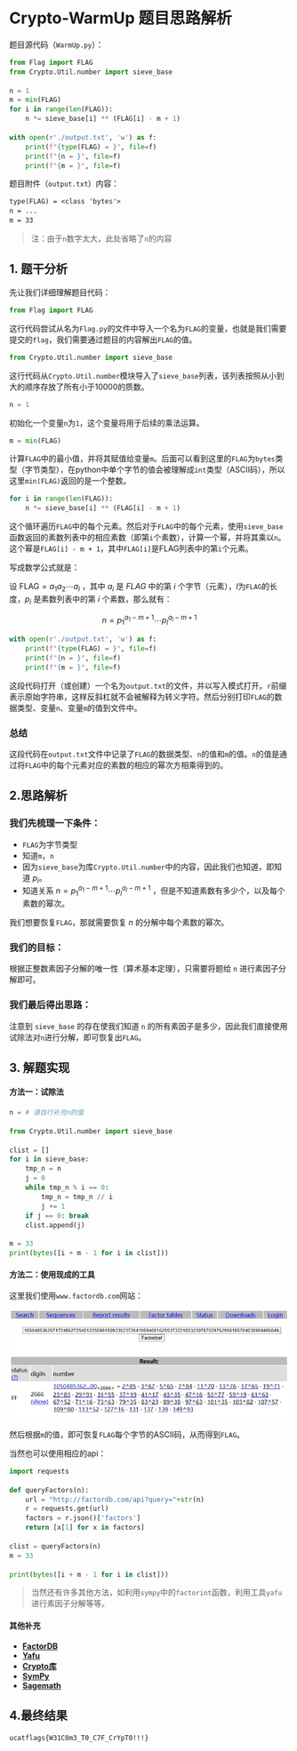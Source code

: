 <head>
    <script src="https://cdn.mathjax.org/mathjax/latest/MathJax.js?config=TeX-AMS-MML_HTMLorMML" type="text/javascript"></script>
    <script type="text/x-mathjax-config">
        MathJax.Hub.Config({
            tex2jax: {
            skipTags: ['script', 'noscript', 'style', 'textarea', 'pre'],
            inlineMath: [['$','$']]
            }
        });
    </script>
</head>

# Crypto-WarmUp 题目思路解析

题目源代码（`WarmUp.py`）：

```python
from Flag import FLAG
from Crypto.Util.number import sieve_base

n = 1
m = min(FLAG)
for i in range(len(FLAG)):
    n *= sieve_base[i] ** (FLAG[i] - m + 1)

with open(r'./output.txt', 'w') as f: 
    print(f"{type(FLAG) = }", file=f)
    print(f"{n = }", file=f)
    print(f"{m = }", file=f)
```

题目附件（`output.txt`）内容：

```txt
type(FLAG) = <class 'bytes'>
n = ...
m = 33
```

> 注：由于`n`数字太大，此处省略了`n`的内容

## 1. 题干分析

先让我们详细理解题目代码：

```python
from Flag import FLAG
```

这行代码尝试从名为`Flag.py`的文件中导入一个名为`FLAG`的变量，也就是我们需要提交的`flag`，我们需要通过题目的内容解出`FLAG`的值。

```python
from Crypto.Util.number import sieve_base
```

这行代码从`Crypto.Util.number`模块导入了`sieve_base`列表，该列表按照从小到大的顺序存放了所有小于10000的质数。

```python
n = 1
```

初始化一个变量`n`为`1`，这个变量将用于后续的乘法运算。

```python
m = min(FLAG)
```

计算`FLAG`中的最小值，并将其赋值给变量`m`。后面可以看到这里的`FLAG`为`bytes`类型（字节类型），在python中单个字节的值会被理解成`int`类型（ASCII码），所以这里`min(FLAG)`返回的是一个整数。

```python
for i in range(len(FLAG)): 
    n *= sieve_base[i] ** (FLAG[i] - m + 1)
```    
这个循环遍历`FLAG`中的每个元素。然后对于`FLAG`中的每个元素，使用`sieve_base`函数返回的素数列表中的相应素数（即第`i`个素数），计算一个幂，并将其乘以`n`。这个幂是`FLAG[i] - m + 1`，其中`FLAG[i]`是FLAG列表中的第`i`个元素。

写成数学公式就是：

设 $\text{FLAG} = a_1a_2\cdots a_l$ ，其中 $a_i$ 是 $FLAG$ 中的第 $i$ 个字节（元素），$l$为`FLAG`的长度，$p_i$ 是素数列表中的第 $i$ 个素数，那么就有：

$$
n = p_1^{a_1 - m + 1}\cdots p_l^{a_l - m + 1}
$$


```python
with open(r'./output.txt', 'w') as f:
    print(f"{type(FLAG) = }", file=f)
    print(f"{n = }", file=f)
    print(f"{m = }", file=f)
```

这段代码打开（或创建）一个名为`output.txt`的文件，并以写入模式打开。`r`前缀表示原始字符串，这样反斜杠就不会被解释为转义字符。然后分别打印`FLAG`的数据类型、变量`n`、变量`m`的值到文件中。

### 总结

这段代码在`output.txt`文件中记录了`FLAG`的数据类型、`n`的值和`m`的值。`n`的值是通过将`FLAG`中的每个元素对应的素数的相应的幂次方相乘得到的。

## 2.思路解析

### 我们先梳理一下条件：

- `FLAG`为字节类型
- 知道`m`，`n`
- 因为`sieve_base`为库`Crypto.Util.number`中的内容，因此我们也知道，即知道 $p_i$。  
- 知道关系 $n = p_1^{a_1 - m + 1}\cdots p_l^{a_l - m + 1}$ ，但是不知道素数有多少个，以及每个素数的幂次。

我们想要恢复`FLAG`，那就需要恢复 $n$ 的分解中每个素数的幂次。

### 我们的目标：

根据正整数素因子分解的唯一性（算术基本定理），只需要将题给 `n` 进行素因子分解即可。

### 我们最后得出思路：

注意到 `sieve_base` 的存在使我们知道 `n` 的所有素因子是多少，因此我们直接使用试除法对`n`进行分解，即可恢复出`FLAG`。

## 3. 解题实现

#### 方法一：试除法

```python
n = # 请自行补充n的值

from Crypto.Util.number import sieve_base

clist = []
for i in sieve_base:
    tmp_n = n
    j = 0
    while tmp_n % i == 0:
        tmp_n = tmp_n // i
        j += 1
    if j == 0: break
    clist.append(j)

m = 33
print(bytes([i + m - 1 for i in clist]))
```

#### 方法二：使用现成的工具

这里我们使用`www.factordb.com`网站：

![1731308704965](image/wp0/1731308704965.png)

然后根据`m`的值，即可恢复`FLAG`每个字节的ASCII码，从而得到`FLAG`。

当然也可以使用相应的api：

```python
import requests

def queryFactors(n):
    url = "http://factordb.com/api?query="+str(n)
    r = requests.get(url)
    factors = r.json()['factors']
    return [x[1] for x in factors]

clist = queryFactors(n)
m = 33

print(bytes([i + m - 1 for i in clist]))
```

> 当然还有许多其他方法，如利用`sympy`中的`factorint`函数，利用工具`yafu`进行素因子分解等等。

#### 其他补充

- [**FactorDB**](http://factordb.com/)
- [**Yafu**](https://blog.csdn.net/BLACK_life_book/article/details/130935606)
- [**Crypto库**](https://www.cnblogs.com/coming1890/p/13506932.html)
- [**SymPy**](https://www.cnblogs.com/YuanZiming/p/13070883.html)
- [**Sagemath**](https://hasegawaazusa.github.io/sagemath-get-started.html)

## 4.最终结果

```txt
ucatflags{W31C0m3_T0_C7F_CrYpT0!!!}
```